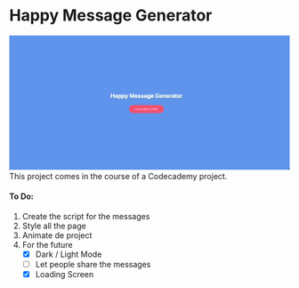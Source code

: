 # Happy Message Generator
![Start Screen image](startscreen-screeshot.png)
This project comes in the course of a Codecademy project.


#### To Do:
1. Create the script for the messages
2. Style all the page
3. Animate de project
4. For the future
    - [x] Dark / Light Mode
    - [ ] Let people share the messages
    - [x] Loading Screen 